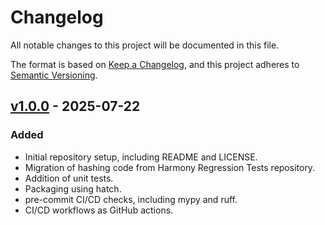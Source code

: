 # Changelog

All notable changes to this project will be documented in this file.

The format is based on [Keep a Changelog](https://keepachangelog.com/en/1.1.0/),
and this project adheres to [Semantic Versioning](https://semver.org/spec/v2.0.0.html).

## [v1.0.0] - 2025-07-22

### Added

- Initial repository setup, including README and LICENSE.
- Migration of hashing code from Harmony Regression Tests repository.
- Addition of unit tests.
- Packaging using hatch.
- pre-commit CI/CD checks, including mypy and ruff.
- CI/CD workflows as GitHub actions.

[v1.0.0]: https://github.com/nasa/earthdata-hashdiff/releases/tag/1.0.0
